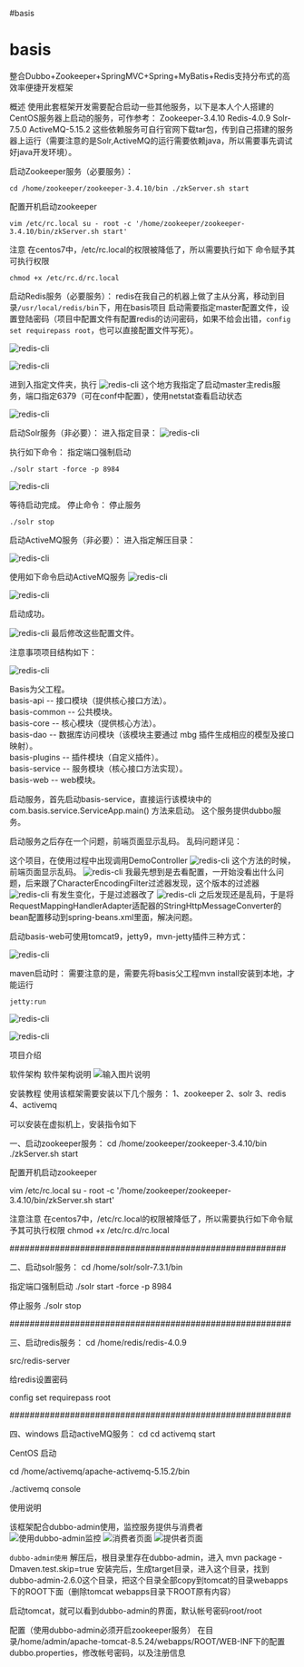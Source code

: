#basis</br>

# basis

整合Dubbo+Zookeeper+SpringMVC+Spring+MyBatis+Redis支持分布式的高效率便捷开发框架

概述
使用此套框架开发需要配合启动一些其他服务，以下是本人个人搭建的CentOS服务器上启动的服务，可作参考：
Zookeeper-3.4.10
Redis-4.0.9
Solr-7.5.0
ActiveMQ-5.15.2
这些依赖服务可自行官网下载tar包，传到自己搭建的服务器上运行（需要注意的是Solr,ActiveMQ的运行需要依赖java，所以需要事先调试好java开发环境）。

启动Zookeeper服务（必要服务）：

``
cd /home/zookeeper/zookeeper-3.4.10/bin
./zkServer.sh start
``

配置开机启动zookeeper

``vim /etc/rc.local
su - root -c '/home/zookeeper/zookeeper-3.4.10/bin/zkServer.sh start'
``

注意 在centos7中，/etc/rc.local的权限被降低了，所以需要执行如下
命令赋予其可执行权限 

``
chmod +x /etc/rc.d/rc.local
``

启动Redis服务（必要服务）：
redis在我自己的机器上做了主从分离，移动到目录``/usr/local/redis/bin``下，用在basis项目
启动需要指定master配置文件，设置登陆密码（项目中配置文件有配置redis的访问密码，如果不给会出错，``config set requirepass root``，也可以直接配置文件写死）。

![redis-cli](/img/redis-cli.png) 

![redis-cli](/img/redis-server.png) 

进到入指定文件夹，执行 ![redis-cli](/img/redis-server-sh.png) 
这个地方我指定了启动master主redis服务，端口指定6379（可在conf中配置），使用netstat查看启动状态
 
![redis-cli](/img/redis-status.png) 

启动Solr服务（非必要）：
进入指定目录：
![redis-cli](/img/solr.png) 
 
执行如下命令：
指定端口强制启动

``
./solr start -force -p 8984
``

![redis-cli](/img/solr-start.png) 

等待启动完成。
停止命令：
停止服务

``
./solr stop
``

启动ActiveMQ服务（非必要）：
进入指定解压目录：

![redis-cli](/img/activemq.png) 
 
使用如下命令启动ActiveMQ服务 ![redis-cli](/img/activemq-start.png) 
 

![redis-cli](/img/activemq-status.png) 

启动成功。


![redis-cli](/img/properties.png) 最后修改这些配置文件。



注意事项项目结构如下：

![redis-cli](/img/framework.png) 
 
Basis为父工程。</br>
basis-api -- 接口模块（提供核心接口方法）。</br>
basis-common -- 公共模块。</br>
basis-core -- 核心模块（提供核心方法）。</br>
basis-dao -- 数据库访问模块（该模块主要通过 mbg 插件生成相应的模型及接口映射）。</br>
basis-plugins -- 插件模块（自定义插件）。</br>
basis-service -- 服务模块（核心接口方法实现）。</br>
basis-web -- web模块。

启动服务，首先启动basis-service，直接运行该模块中的 com.basis.service.ServiceApp.main() 方法来启动。
这个服务提供dubbo服务。

启动服务之后存在一个问题，前端页面显示乱码。
乱码问题详见：

这个项目，在使用过程中出现调用DemoController
![redis-cli](/img/q1.png) 
这个方法的时候，前端页面显示乱码。
![redis-cli](/img/q2.png) 
我最先想到是去看配置，一开始没看出什么问题，后来跟了CharacterEncodingFilter过滤器发现，这个版本的过滤器
![redis-cli](/img/q3.png) 
有发生变化，于是过滤器改了
![redis-cli](/img/q4.png) 
之后发现还是乱码，于是将RequestMappingHandlerAdapter适配器的StringHttpMessageConverter的bean配置移动到spring-beans.xml里面，解决问题。

启动basis-web可使用tomcat9，jetty9，mvn-jetty插件三种方式：

![redis-cli](/img/start.png) 

maven启动时：
需要注意的是，需要先将basis父工程mvn install安装到本地，才能运行

```
jetty:run
```

![redis-cli](/img/plugin.png) 

![redis-cli](/img/mvn-jetty-run.png)
 
 

项目介绍


软件架构
软件架构说明
![输入图片说明](https://gitee.com/uploads/images/2018/0605/182014_b72bb3ff_1029730.png "屏幕截图.png")

安装教程
使用该框架需要安装以下几个服务：
1、zookeeper
2、solr
3、redis
4、activemq

可以安装在虚拟机上，安装指令如下

一、启动zookeeper服务：
cd /home/zookeeper/zookeeper-3.4.10/bin
./zkServer.sh start

配置开机启动zookeeper

vim /etc/rc.local
su - root -c '/home/zookeeper/zookeeper-3.4.10/bin/zkServer.sh start'

注意注意 在centos7中，/etc/rc.local的权限被降低了，所以需要执行如下命令赋予其可执行权限 
chmod +x /etc/rc.d/rc.local

#######################################################

二、启动solr服务：
cd /home/solr/solr-7.3.1/bin

指定端口强制启动
./solr start -force -p 8984

停止服务
./solr stop

########################################################

三、启动redis服务：
cd /home/redis/redis-4.0.9

src/redis-server

给redis设置密码

config set requirepass root

########################################################

四、windows 启动activeMQ服务：
cd cd 
activemq start

CentOS 启动

cd /home/activemq/apache-activemq-5.15.2/bin

./activemq console

使用说明

该框架配合dubbo-admin使用，监控服务提供与消费者
![使用dubbo-admin监控](https://gitee.com/uploads/images/2018/0606/102953_37da3d49_1029730.png "屏幕截图.png")
![消费者页面](https://gitee.com/uploads/images/2018/0606/103024_7e2807f0_1029730.png "屏幕截图.png")
![提供者页面](https://gitee.com/uploads/images/2018/0606/103056_a2377e9e_1029730.png "屏幕截图.png")

`dubbo-admin使用`
解压后，根目录里存在dubbo-admin，进入 mvn package -Dmaven.test.skip=true 安装完后，生成target目录，进入这个目录，找到dubbo-admin-2.6.0这个目录，把这个目录全部copy到tomcat的目录webapps下的ROOT下面（删除tomcat webapps目录下ROOT原有内容）

启动tomcat，就可以看到dubbo-admin的界面，默认帐号密码root/root

配置（使用dubbo-admin必须开启zookeeper服务）
在目录/home/admin/apache-tomcat-8.5.24/webapps/ROOT/WEB-INF下的配置dubbo.properties，修改帐号密码，以及注册信息

